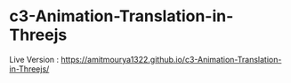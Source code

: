 # c3-Animation-Translation-in-Threejs
Live Version : https://amitmourya1322.github.io/c3-Animation-Translation-in-Threejs/
